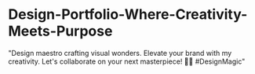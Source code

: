 # Design-Portfolio-Where-Creativity-Meets-Purpose
"Design maestro crafting visual wonders. Elevate your brand with my creativity. Let's collaborate on your next masterpiece! 🎨✨ #DesignMagic"
